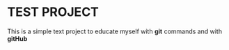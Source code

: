 # TEST PROJECT
This is a simple text project to educate myself with **git** commands and with **gitHub**
